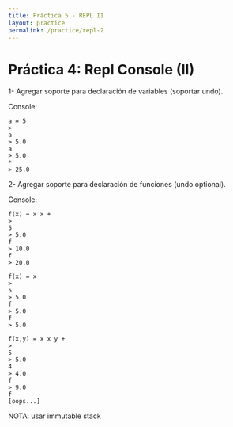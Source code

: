 ```yaml
---
title: Práctica 5 - REPL II
layout: practice
permalink: /practice/repl-2
---
```


# Práctica 4: Repl Console (II)

1- Agregar soporte para declaración de variables (soportar undo).

Console:

```
a = 5
>
a
> 5.0
a
> 5.0
*
> 25.0
```

2- Agregar soporte para declaración de funciones (undo optional).

Console:

```
f(x) = x x +
>
5
> 5.0
f
> 10.0
f
> 20.0
```

```
f(x) = x
>
5
> 5.0
f
> 5.0
f
> 5.0
```

```
f(x,y) = x x y +
>
5
> 5.0
4
> 4.0
f
> 9.0
f
[oops...]
```

NOTA: usar immutable stack
